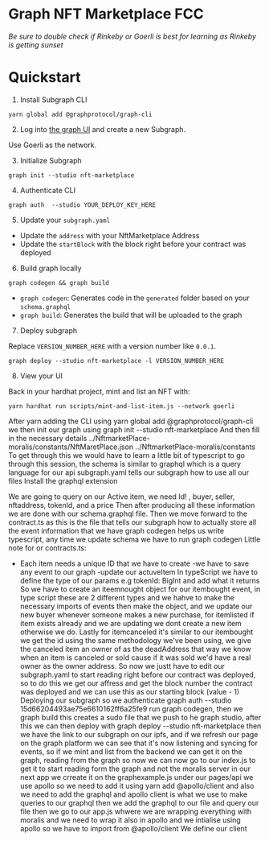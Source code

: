 # Graph NFT Marketplace FCC

_Be sure to double check if Rinkeby or Goerli is best for learning as Rinkeby is getting sunset_

# Quickstart

1. Install Subgraph CLI

```
yarn global add @graphprotocol/graph-cli
```

2. Log into [the graph UI](https://thegraph.com/studio/subgraph) and create a new Subgraph.

Use Goerli as the network.

3. Initialize Subgraph

```
graph init --studio nft-marketplace
```

4. Authenticate CLI

```
graph auth  --studio YOUR_DEPLOY_KEY_HERE
```

5. Update your `subgraph.yaml`

- Update the `address` with your NftMarketplace Address
- Update the `startBlock` with the block right before your contract was deployed

6. Build graph locally

```
graph codegen && graph build
```

- `graph codegen`: Generates code in the `generated` folder based on your `schema.graphql`
- `graph build`: Generates the build that will be uploaded to the graph

7. Deploy subgraph

Replace `VERSION_NUMBER_HERE` with a version number like `0.0.1`.

```
graph deploy --studio nft-marketplace -l VERSION_NUMBER_HERE
```

8. View your UI

Back in your hardhat project, mint and list an NFT with:

```
yarn hardhat run scripts/mint-and-list-item.js --network goerli
```

After yarn adding the CLI using yarn global add @graphprotocol/graph-cli
we then init our graph using graph init --studio nft-marketplace
And then fill in the necessary details
../NftmarketPlace-moralis/constants/NftMaretPlace.json ../NftmarketPlace-moralis/constants
To get through this we would have to learn a little bit of typescript to go through this session, the schema is similar to graphql which is a query language for our api
subgraph.yaml tells our subgraph how to use all our files
Install the graphql extension

We are going to query on our Active item, we need Id! , buyer, seller, nftaddress, tokenId, and a price
Then after producing all these information we are done with our schema.graphql file.
Then we move forward to the contract.ts as this is the file that tells our subgraph how to actually store all the event information that we have
graph codegen helps us write typescript, any time we update schema we have to run graph codegen
Little note for or contracts.ts:

- Each item needs a unique ID that we have to create
  -we have to save any event to our graph
  -update our actuveItem
  In typeScript we have to define the type of our params e.g tokenId: BigInt and add what it returns
  So we have to create an iteemnought object for our itembought event, in type script these are 2 different types and we hahve to make the necessary imports of events then make the object, and we update our new buyer whenever someone makes a new purchase, for itemlisted if item exists already and we are updating we dont create a new item otherwise we do.
  Lastly for itemcanceled it's similar to our itembought we get the id using the same methodology we've been using, we give the canceled item an owner of as the deadAddress that way we know when an item is canceled or sold cause if it was sold we'd have a real owner as the owner address.
  So now we justt have to edit our subgraph.yaml to start reading right before our contract was deployed, so to do this we get our affress and get the block number the contract was deployed and we can use this as our starting block (value - 1)
  Deploying our subgraph
  so we authenticate
  graph auth --studio 15d66204493ae75e6610162ff6a25fe9
  run graph codegen, then we
  graph build
  this creates a sudo file that we push to he graph studio, after this we can then deploy with
  graph deploy --studio nft-marketplace
  then we have the link to our subgraph on our ipfs, and if we refresh our page on the graph platform we can see that it's now listening and syncing for events, so if we mint and list from the backend we can get it on the graph,
  reading from the graph so now we can now go to our index.js to get it to start reading form the graph and not the moralis server in our next app we crreate it on the graphexample.js under our pages/api
  we use apollo so we need to add it using
  yarn add @apollo/client
  and also we need to add the graphql
  and apollo client is what we use to make queries to our graphql
  then we add the graphql to our file and query our file then we go to our app.js whwere we are wrapping everything with moralis and we need to wrap it also in apollo and we intialise using apollo so we have to import from @apollo/client
  We define our client
